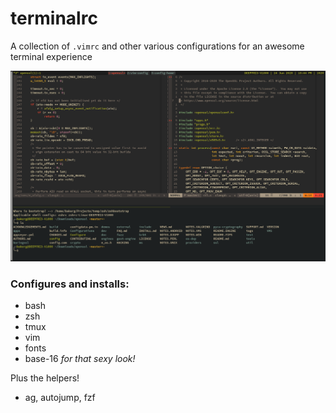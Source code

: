 # terminalrc

A collection of `.vimrc` and other various configurations for an awesome terminal experience

![Image of terminalrc](https://github.com/deepfri3/terminalrc/blob/master/terminal.png)

### Configures and installs:

* bash
* zsh
* tmux
* vim
* fonts
* base-16 _for that sexy look!_

Plus the helpers!

* ag, autojump, fzf

